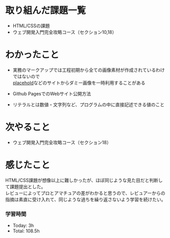 # 取り組んだ課題一覧
- HTML/CSSの課題
- ウェブ開発入門完全攻略コース（セクション10,18）

# わかったこと
- 実務のマークアップでは工程初期から全ての画像素材が作成されているわけではないので<br>
  [placehold](https://placehold.jp/)などのサイトからダミー画像を一時利用することがある

- Github PagesでのWebサイト公開方法
- リテラルとは数値・文字列など、プログラムの中に直接記述できる値のこと

# 次やること
- ウェブ開発入門完全攻略コース（セクション18）

# 感じたこと 
HTML/CSS課題が想像以上に難しかったが、ほぼ同じような見た目だと判断して課題提出とした。<br>
レビューによってプロとアマチュアの差がわかると思うので、レビュアーからの指摘は素直に受け入れて、同じような過ちを繰り返さないよう学習を続けたい。

### 学習時間
- Today: 3h
- Total: 108.5h